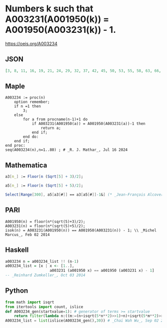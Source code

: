 # Numbers k such that A003231\(A001950\(k\)\) \= A001950\(A003231\(k\)\) \- 1\.
https://oeis.org/A003234
## JSON
```JSON
[3, 8, 11, 16, 19, 21, 24, 29, 32, 37, 42, 45, 50, 53, 55, 58, 63, 66, 71, 74, 76, 79, 84, 87, 92, 97, 100, 105, 108, 110, 113, 118, 121, 126, 129, 131, 134, 139, 142, 144, 147, 152, 155, 160, 163, 165, 168, 173, 176, 181, 186, 189, 194, 197, 199, 202, 207]
```
## Maple
```Maple
A003234 := proc(n)
    option remember;
    if n =1 then
        3;
    else
        for a from procname(n-1)+1 do
            if A003231(A001950(a)) = A001950(A003231(a))-1 then
                return a;
            end if;
        end do:
    end if;
end proc:
seq(A003234(n),n=1..80) ; # _R. J. Mathar_, Jul 16 2024
```
## Mathematica
```Mathematica
a3[n_] := Floor[n (Sqrt[5] + 3)/2];
```
```Mathematica
a5[n_] := Floor[n (Sqrt[5] + 5)/2];
```
```Mathematica
Select[Range[300], a5[a3[#]] == a3[a5[#]]-1&] (* _Jean-François Alcover_, Jul 31 2018 *)
```
## PARI
```PARI
A001950(n) = floor(n*(sqrt(5)+3)/2);
A003231(n) = floor(n*(sqrt(5)+5)/2);
isok(n) = A003231(A001950(n)) == A001950(A003231(n)) - 1; \\ _Michel Marcus_, Feb 02 2014
```
## Haskell
```Haskell
a003234 n = a003234_list !! (n-1)
a003234_list = [x | x <- [1..],
                    a003231 (a001950 x) == a001950 (a003231 x) - 1]
-- _Reinhard Zumkeller_, Oct 03 2014
```
## Python
```Python
from math import isqrt
from itertools import count, islice
def A003234_gen(startvalue=1): # generator of terms >= startvalue
    return filter(lambda n:((m:=(n+isqrt(5*n**2)>>1)+n)+isqrt(5*m**2)>>1)+(m<<1)+1==((k:=(n+isqrt(5*n**2)>>1)+(n<<1))+isqrt(5*k**2)>>1)+k,count(max(1,startvalue)))
A003234_list = list(islice(A003234_gen(),30)) # _Chai Wah Wu_, Sep 02 2022
```
